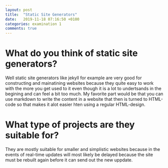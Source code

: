 ```yaml
---
layout: post
title:  "Static Site Generators"
date:   2019-11-18 07:16:50 +0100
categories: examination 1
comments: true
---
```

# What do you think of static site generators?
Well static site generators like jekyll for example are very good for constructing and mainatining websites because they quite easy to work with the more you get used to it even though it is a lot to undertsands in the begining and can feel a bit too much. My favorite part would be that you can use markdown to write the content in a website that then is turned to HTML-code so that makes it alot easier hten using a regular HTML-design.

# What type of projects are they suitable for? 
They are mostly suitable for smaller and simplistic websites because in the events of real-time updates will most likely be delayed because the site must be rebuilt again before it can send out the new uppdate.